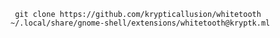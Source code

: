 ` git clone https://github.com/krypticallusion/whitetooth ~/.local/share/gnome-shell/extensions/whitetooth@kryptk.ml`
